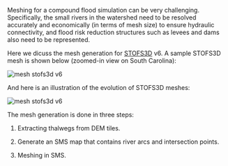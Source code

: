 Meshing for a compound flood simulation can be very challenging.
Specifically, the small rivers in the watershed need to be resolved accurately and economically (in terms of mesh size) to ensure hydraulic connectivity,
and flood risk reduction structures such as levees and dams also need to be represented.

Here we dicuss the mesh generation for [STOFS3D](https://nauticalcharts.noaa.gov/updates/introducing-the-inland-coastal-flooding-operational-guidance-system-icogs/) v6.
A sample STOFS3D mesh is shown below (zoomed-in view on South Carolina):

![mesh stofs3d v6](../../assets/mesh-stofs-v6.png)

And here is an illustration of the evolution of STOFS3D meshes:

![mesh stofs3d v6](../../assets/mesh-stofs-versions.png)

The mesh generation is done in three steps:

1. Extracting thalwegs from DEM tiles.

2. Generate an SMS map that contains river arcs and intersection points.

3. Meshing in SMS.
